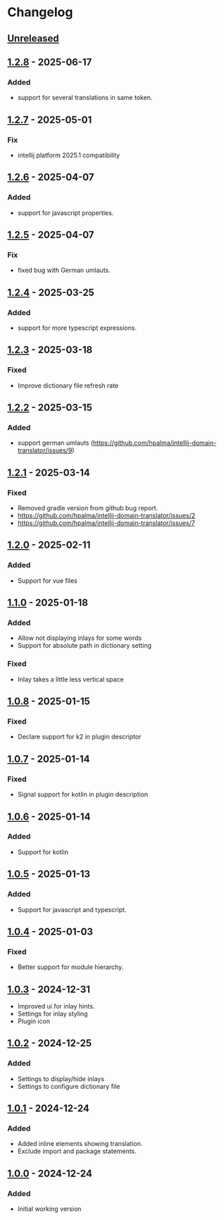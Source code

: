 # Changelog

## [Unreleased]

## [1.2.8] - 2025-06-17

### Added

- support for several translations in same token.

## [1.2.7] - 2025-05-01

### Fix

- intellij platform 2025.1 compatibility

## [1.2.6] - 2025-04-07

### Added

- support for javascript properties.

## [1.2.5] - 2025-04-07

### Fix

- fixed bug with German umlauts.

## [1.2.4] - 2025-03-25

### Added

- support for more typescript expressions.

## [1.2.3] - 2025-03-18

### Fixed

- Improve dictionary file refresh rate

## [1.2.2] - 2025-03-15

### Added

- support german umlauts (https://github.com/hpalma/intellij-domain-translator/issues/9)

## [1.2.1] - 2025-03-14

### Fixed

- Removed gradle version from github bug report.
- https://github.com/hpalma/intellij-domain-translator/issues/2
- https://github.com/hpalma/intellij-domain-translator/issues/7

## [1.2.0] - 2025-02-11

### Added

- Support for vue files

## [1.1.0] - 2025-01-18

### Added

- Allow not displaying inlays for some words
- Support for absolute path in dictionary setting

### Fixed

- Inlay takes a little less vertical space

## [1.0.8] - 2025-01-15

### Fixed

- Declare support for k2 in plugin descriptor

## [1.0.7] - 2025-01-14

### Fixed

- Signal support for kotlin in plugin description

## [1.0.6] - 2025-01-14

### Added

- Support for kotlin

## [1.0.5] - 2025-01-13

### Added

- Support for javascript and typescript.

## [1.0.4] - 2025-01-03

### Fixed

- Better support for module hierarchy.

## [1.0.3] - 2024-12-31

- Improved ui for inlay hints.
- Settings for inlay styling
- Plugin icon

## [1.0.2] - 2024-12-25

### Added

- Settings to display/hide inlays
- Settings to configure dictionary file

## [1.0.1] - 2024-12-24

### Added

- Added inline elements showing translation.
- Exclude import and package statements.

## [1.0.0] - 2024-12-24

### Added

- Initial working version

[Unreleased]: https://github.com/hpalma/intellij-domain-translator/compare/v1.2.8...HEAD
[1.2.8]: https://github.com/hpalma/intellij-domain-translator/compare/v1.2.7...v1.2.8
[1.2.7]: https://github.com/hpalma/intellij-domain-translator/compare/v1.2.6...v1.2.7
[1.2.6]: https://github.com/hpalma/intellij-domain-translator/compare/v1.2.5...v1.2.6
[1.2.5]: https://github.com/hpalma/intellij-domain-translator/compare/v1.2.4...v1.2.5
[1.2.4]: https://github.com/hpalma/intellij-domain-translator/compare/v1.2.3...v1.2.4
[1.2.3]: https://github.com/hpalma/intellij-domain-translator/compare/v1.2.2...v1.2.3
[1.2.2]: https://github.com/hpalma/intellij-domain-translator/compare/v1.2.1...v1.2.2
[1.2.1]: https://github.com/hpalma/intellij-domain-translator/compare/v1.2.0...v1.2.1
[1.2.0]: https://github.com/hpalma/intellij-domain-translator/compare/v1.1.0...v1.2.0
[1.1.0]: https://github.com/hpalma/intellij-domain-translator/compare/v1.0.8...v1.1.0
[1.0.9]: https://github.com/hpalma/intellij-domain-translator/compare/v1.0.8...v1.0.9
[1.0.8]: https://github.com/hpalma/intellij-domain-translator/compare/v1.0.7...v1.0.8
[1.0.7]: https://github.com/hpalma/intellij-domain-translator/compare/v1.0.6...v1.0.7
[1.0.6]: https://github.com/hpalma/intellij-domain-translator/compare/v1.0.5...v1.0.6
[1.0.5]: https://github.com/hpalma/intellij-domain-translator/compare/v1.0.4...v1.0.5
[1.0.4]: https://github.com/hpalma/intellij-domain-translator/compare/v1.0.3...v1.0.4
[1.0.3]: https://github.com/hpalma/intellij-domain-translator/compare/v1.0.2...v1.0.3
[1.0.2]: https://github.com/hpalma/intellij-domain-translator/compare/v1.0.1...v1.0.2
[1.0.1]: https://github.com/hpalma/intellij-domain-translator/compare/v1.0.0...v1.0.1
[1.0.0]: https://github.com/hpalma/intellij-domain-translator/commits/v1.0.0
[1.1]: https://github.com/hpalma/intellij-domain-translator/compare/v1.0.9...v1.1
